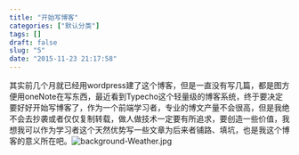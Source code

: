 ```yaml
---
title: "开始写博客"
categories: ["默认分类"]
tags: []
draft: false
slug: "5"
date: "2015-11-23 21:17:58"
---
```


其实前几个月就已经用wordpress建了这个博客，但是一直没有写几篇，都是图方便用oneNote在写东西，最近看到Typecho这个轻量级的博客系统，终于要决定要好好开始写博客了，作为一个前端学习者，专业的博文产量不会很高，但是我绝不会去抄袭或者仅仅复制转载，做人做技术一定要有所追求，要创造一些价值，我想我可以作为学习者这个天然优势写一些文章为后来者铺路、填坑，也是我这个博客的意义所在吧。![background-Weather.jpg][1]


  [1]: http://www.zhangchen915.com/usr/uploads/2015/11/2697192572.jpg

